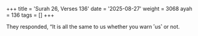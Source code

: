 +++
title = 'Surah 26, Verses 136'
date = '2025-08-27'
weight = 3068
ayah = 136
tags = []
+++

They responded, “It is all the same to us whether you warn ˹us˺ or not.